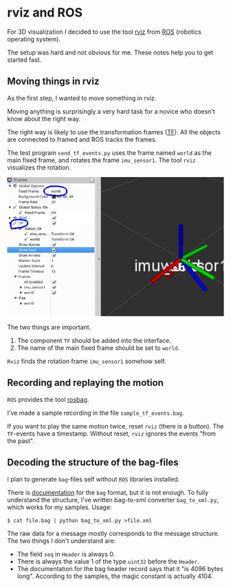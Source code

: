 # rviz and ROS

For 3D visualization I decided to use the tool [rviz](http://wiki.ros.org/rviz) from [ROS](http://www.ros.org/) (robotics operating system).

The setup was hard and not obvious for me. These notes help you to get started fast.

## Moving things in rviz

As the first step, I wanted to move something in rviz.

Moving anything is surprisingly a very hard task for a novice who doesn't know about the right way.

The right way is likely to use the transformation frames ([TF](http://wiki.ros.org/tf/Tutorials/Introduction%20to%20tf)). All the objects are connected to framed and ROS tracks the frames.

The test program `send_tf_events.py` uses the frame named `world` as the main fixed frame, and rotates the frame `imu_sensor1`. The tool `rviz` visualizes the rotation.

![rviz setup](rvizsetup.png)

The two things are important.

1. The component `TF` should be added into the interface.
2. The name of the main fixed frame should be set to `world`.

`Rviz` finds the rotation frame `imu_sensor1` somehow self.

## Recording and replaying the motion

`ROS` provides the tool [rosbag](http://wiki.ros.org/ROS/Tutorials/Recording%20and%20playing%20back%20data).

I've made a sample recording in the file `sample_tf_events.bag`.

If you want to play the same motion twice, reset `rviz` (there is a button). The `TF`-events have a timestamp. Without reset, `rviz` ignores the events "from the past".

## Decoding the structure of the bag-files

I plan to generate `bag`-files self without `ROS` libraries installed.

There is [documentation](http://wiki.ros.org/Bags/Format/2.0) for the `bag` format, but it is not enough. To fully understand the structure, I've written bag-to-xml converter `bag_to_xml.py`, which works for my samples. Usage:

    $ cat file.bag | python bag_to_xml.py >file.xml

The raw data for a message mostly corresponds to the message structure. The two things I don't understand are:

* The field `seq` in `Header` is always 0.
* There is always the value 1 of the type `uint32` before the `Header`.
* The documentation for the bag header record says that it "is 4096 bytes long". According to the samples, the magic constant is actually 4104.
